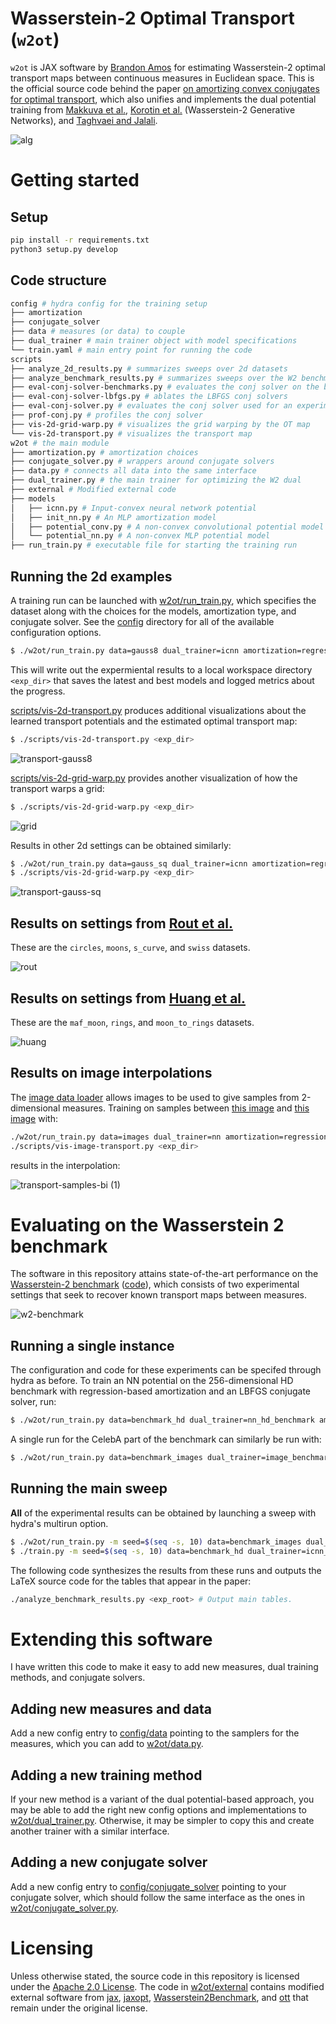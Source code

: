 # Wasserstein-2 Optimal Transport (`w2ot`)

`w2ot` is JAX software by [Brandon Amos](http://bamos.github.io)
for estimating Wasserstein-2 optimal transport maps between
continuous measures in Euclidean space.
This is the official source code behind the paper
[on amortizing convex conjugates for optimal transport](https://arxiv.org/abs/2210.12153),
which also unifies and implements the dual potential training from
[Makkuva et al.](https://arxiv.org/abs/1908.10962),
[Korotin et al.](https://arxiv.org/abs/1909.13082) (Wasserstein-2 Generative Networks),
and [Taghvaei and Jalali](https://arxiv.org/abs/1902.07197).

![alg](https://user-images.githubusercontent.com/707462/197440788-3d11cc74-606b-4dc1-9e09-151b49b78c25.png)

# Getting started

## Setup

```bash
pip install -r requirements.txt
python3 setup.py develop
```

## Code structure


```bash
config # hydra config for the training setup
├── amortization
├── conjugate_solver
├── data # measures (or data) to couple
├── dual_trainer # main trainer object with model specifications
└── train.yaml # main entry point for running the code
scripts
├── analyze_2d_results.py # summarizes sweeps over 2d datasets
├── analyze_benchmark_results.py # summarizes sweeps over the W2 benchmarks
├── eval-conj-solver-benchmarks.py # evaluates the conj solver on the benchmarks
├── eval-conj-solver-lbfgs.py # ablates the LBFGS conj solvers
├── eval-conj-solver.py # evaluates the conj solver used for an experiment
├── prof-conj.py # profiles the conj solver
├── vis-2d-grid-warp.py # visualizes the grid warping by the OT map
└── vis-2d-transport.py # visualizes the transport map
w2ot # the main module
├── amortization.py # amortization choices
├── conjugate_solver.py # wrappers around conjugate solvers
├── data.py # connects all data into the same interface
├── dual_trainer.py # the main trainer for optimizing the W2 dual
├── external # Modified external code
├── models
│   ├── icnn.py # Input-convex neural network potential
│   ├── init_nn.py # An MLP amortization model
│   ├── potential_conv.py # A non-convex convolutional potential model
│   └── potential_nn.py # A non-convex MLP potential model
├── run_train.py # executable file for starting the training run
```

## Running the 2d examples

A training run can be launched with [w2ot/run_train.py](w2ot/run_train.py), which
specifies the dataset along with the choices for the models,
amortization type, and conjugate solver.
See the [config](./config) directory for all of the available
configuration options.

```bash
$ ./w2ot/run_train.py data=gauss8 dual_trainer=icnn amortization=regression conjugate_solver=lbfgs
```

This will write out the expermiental results to a local workspace
directory `<exp_dir>` that saves the latest and best models and logged metrics
about the progress.

[scripts/vis-2d-transport.py](./scripts/vis-2d-transport.py) produces
additional visualizations about the learned transport potentials and
the estimated optimal transport map:

```bash
$ ./scripts/vis-2d-transport.py <exp_dir>
```


![transport-gauss8](https://user-images.githubusercontent.com/707462/197360329-f5b406ea-93ac-4b7a-b040-e99ae02f3a18.gif)


[scripts/vis-2d-grid-warp.py](./scripts/vis-2d-grid-warp.py) provides
another visualization of how the transport warps a grid:

```bash
$ ./scripts/vis-2d-grid-warp.py <exp_dir>
```

![grid](https://user-images.githubusercontent.com/707462/197359233-2ecdef57-cb1e-4609-b244-4b46703f1ea6.gif)


Results in other 2d settings can be obtained similarly:

```bash
$ ./w2ot/run_train.py data=gauss_sq dual_trainer=icnn amortization=regression conjugate_solver=lbfgs
$ ./scripts/vis-2d-grid-warp.py <exp_dir>
```

![transport-gauss-sq](https://user-images.githubusercontent.com/707462/197360434-faf6d1f5-358f-4356-bf94-663351a77d16.gif)


## Results on settings from [Rout et al.](https://arxiv.org/abs/2110.02999)

These are the `circles`, `moons`, `s_curve`, and `swiss` datasets.

![rout](https://user-images.githubusercontent.com/707462/197428151-3f0e4c23-43e1-41fe-8dd6-7696d9ec9e06.gif)

## Results on settings from [Huang et al.](https://arxiv.org/abs/2012.05942)

These are the `maf_moon`, `rings`, and `moon_to_rings` datasets.

![huang](https://user-images.githubusercontent.com/707462/197429888-069d2eb2-9517-4af2-9a02-4bfea9c88461.gif)

## Results on image interpolations

The [image data loader](https://github.com/facebookresearch/w2ot/blob/main/config/data/images.yaml)
allows images to be used to give samples from 2-dimensional measures.
Training on samples between
[this image](https://user-images.githubusercontent.com/707462/208446984-0f0294cc-9ca2-40ba-a82a-402d51910f3c.png)
and
[this image](https://user-images.githubusercontent.com/707462/208447009-09eba823-cfca-444f-bda9-10649c6e86e9.png) with:

```bash
./w2ot/run_train.py data=images dual_trainer=nn amortization=regression conjugate_solver=lbfgs_high_precision dual_trainer.D.dim_hidden='[512,512]' dual_trainer.D.act='leaky_relu_0.01'
./scripts/vis-image-transport.py <exp_dir>
```

results in the interpolation:

![transport-samples-bi (1)](https://user-images.githubusercontent.com/707462/208447040-47daa776-58a1-4637-ad37-78fbc213fbc5.gif)

# Evaluating on the Wasserstein 2 benchmark

The software in this repository attains state-of-the-art performance
on the [Wasserstein-2 benchmark](https://arxiv.org/abs/2106.01954)
([code](https://github.com/iamalexkorotin/Wasserstein2Benchmark)),
which consists of two experimental settings that seek to recover known
transport maps between measures.

![w2-benchmark](https://user-images.githubusercontent.com/707462/197450170-7a11b634-cc2a-4bba-946f-1b588e8247d0.png)

## Running a single instance

The configuration and code for these experiments can be specifed
through hydra as before. To train an NN potential on the
256-dimensional HD benchmark with regression-based amortization
and an LBFGS conjugate solver, run:

```bash
$ ./w2ot/run_train.py data=benchmark_hd dual_trainer=nn_hd_benchmark amortization=regression data.input_dim=256 conjugate_solver=lbfgs
```

A single run for the CelebA part of the benchmark can similarly
be run with:

```bash
$ ./w2ot/run_train.py data=benchmark_images dual_trainer=image_benchmark data.which=Early amortization=regression conjugate_solver=lbfgs
```

## Running the main sweep
**All** of the experimental results can be obtained by launching
a sweep with hydra's multirun option.

```bash
$ ./w2ot/run_train.py -m seed=$(seq -s, 10) data=benchmark_images dual_trainer=image_benchmark data.which=Early,Mid,Late amortization=objective,objective_finetune,regression,w2gn,w2gn_finetune
$ ./train.py -m seed=$(seq -s, 10) data=benchmark_hd dual_trainer=icnn_hd_benchmark,nn_hd_benchmark amortization=objective,objective_finetune,regression,w2gn,w2gn_finetune data.input_dim=2,4,8,16,32,64,128,256
```

The following code synthesizes the results from these runs and
outputs the LaTeX source code for the tables that appear in the paper:

```bash
./analyze_benchmark_results.py <exp_root> # Output main tables.
```

# Extending this software
I have written this code to make it easy to add new
measures, dual training methods, and conjugate solvers.

## Adding new measures and data
Add a new config entry to [config/data](./config/data) pointing to
the samplers for the measures, which you can add to [w2ot/data.py](./w2ot/data.py).

## Adding a new training method
If your new method is a variant of the dual potential-based
approach, you may be able to add the right new config options
and implementations to [w2ot/dual_trainer.py](https://github.com/facebookresearch/w2ot/blob/main/w2ot/dual_trainer.py).
Otherwise, it may be simpler to copy this and create another trainer
with a similar interface.

## Adding a new conjugate solver
Add a new config entry to [config/conjugate_solver](./config/conjugate_solver)
pointing to your conjugate solver,
which should follow the same interface as the ones
in [w2ot/conjugate_solver.py](./w2ot/conjugate_solver.py).

# Licensing
Unless otherwise stated, the source code in this repository is
licensed under the [Apache 2.0 License](https://www.apache.org/licenses/LICENSE-2.0.txt).
The code in [w2ot/external](./w2ot/external) contains
modified external software from
[jax](https://github.com/google/jax),
[jaxopt](https://github.com/google/jaxopt),
[Wasserstein2Benchmark](https://github.com/iamalexkorotin/Wasserstein2Benchmark),
and [ott](https://github.com/ott-jax/ott)
that remain under the original license.

